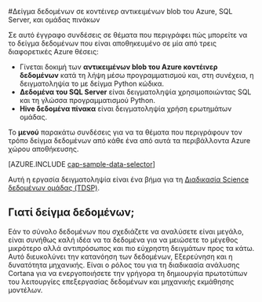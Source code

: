 <properties 
    pageTitle="Δείγμα δεδομένων σε κοντέινερ αντικειμένων blob του Azure, SQL Server, και ομάδας πίνακες | Microsoft Azure" 
    description="Μάθετε πώς μπορείτε να εξερευνήσετε τα δεδομένα που είναι αποθηκευμένα σε διάφορες Azure enviromnents." 
    services="machine-learning" 
    documentationCenter="" 
    authors="bradsev" 
    manager="jhubbard" 
    editor="cgronlun" />

<tags 
    ms.service="machine-learning" 
    ms.workload="data-services" 
    ms.tgt_pltfrm="na" 
    ms.devlang="na" 
    ms.topic="article" 
    ms.date="09/19/2016" 
    ms.author="fashah;garye;bradsev" /> 

#<a name="heading"></a>Δείγμα δεδομένων σε κοντέινερ αντικειμένων blob του Azure, SQL Server, και ομάδας πινάκων

Σε αυτό έγγραφο συνδέσεις σε θέματα που περιγράφει πώς μπορείτε να το δείγμα δεδομένων που είναι αποθηκευμένο σε μία από τρεις διαφορετικές Azure θέσεις:

- Γίνεται δοκιμή των **αντικειμένων blob του Azure κοντέινερ δεδομένων** κατά τη λήψη μέσω προγραμματισμού και, στη συνέχεια, η δειγματοληψία το με δείγμα Python κώδικα.
- **Δεδομένα του SQL Server** είναι δειγματοληψία χρησιμοποιώντας SQL και τη γλώσσα προγραμματισμού Python. 
- **Hive δεδομένα πίνακα** είναι δειγματοληψία χρήση ερωτημάτων ομάδας.

Το **μενού** παρακάτω συνδέσεις για να τα θέματα που περιγράφουν τον τρόπο δείγμα δεδομένων από κάθε ένα από αυτά τα περιβάλλοντα Azure χώρου αποθήκευσης. 

[AZURE.INCLUDE [cap-sample-data-selector](../../includes/cap-sample-data-selector.md)]

Αυτή η εργασία δειγματοληψία είναι ένα βήμα για τη [Διαδικασία Science δεδομένων ομάδας (TDSP)](https://azure.microsoft.com/documentation/learning-paths/cortana-analytics-process/).

## <a name="why-sample-data"></a>Γιατί δείγμα δεδομένων;

Εάν το σύνολο δεδομένων που σχεδιάζετε να αναλύσετε είναι μεγάλο, είναι συνήθως καλή ιδέα να τα δεδομένα για να μειώσετε το μέγεθος μικρότερο αλλά αντιπρόσωπος και πιο εύχρηστη δειγμάτων προς τα κάτω. Αυτό διευκολύνει την κατανόηση των δεδομένων, Εξερεύνηση και η δυνατότητα μηχανικής. Είναι ο ρόλος του για τη διαδικασία ανάλυσης Cortana για να ενεργοποιήσετε την γρήγορα τη δημιουργία πρωτοτύπων του λειτουργίες επεξεργασίας δεδομένων και μηχανικής εκμάθησης μοντέλων.



